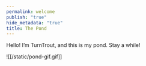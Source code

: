 ```yaml
---
permalink: welcome
publish: "true"
hide_metadata: "true"
title: The Pond
---
```


Hello! I’m TurnTrout, and this is my pond. Stay a while!

![[/static/pond-gif.gif]]
